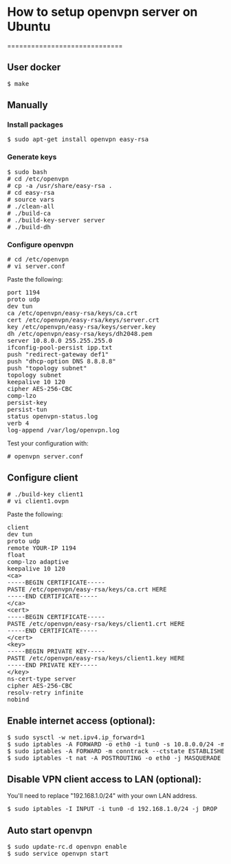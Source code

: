 # How to setup openvpn server on Ubuntu
=============================
## User docker
<pre>
$ make
</pre>
## Manually
### Install packages
<pre>
$ sudo apt-get install openvpn easy-rsa
</pre>
### Generate keys
<pre>
$ sudo bash
# cd /etc/openvpn
# cp -a /usr/share/easy-rsa .
# cd easy-rsa
# source vars
# ./clean-all
# ./build-ca
# ./build-key-server server
# ./build-dh
</pre>
### Configure openvpn
<pre>
# cd /etc/openvpn
# vi server.conf
</pre>
Paste the following:
<pre>
port 1194
proto udp
dev tun
ca /etc/openvpn/easy-rsa/keys/ca.crt
cert /etc/openvpn/easy-rsa/keys/server.crt
key /etc/openvpn/easy-rsa/keys/server.key 
dh /etc/openvpn/easy-rsa/keys/dh2048.pem
server 10.8.0.0 255.255.255.0
ifconfig-pool-persist ipp.txt
push "redirect-gateway def1"
push "dhcp-option DNS 8.8.8.8"
push "topology subnet"
topology subnet
keepalive 10 120
cipher AES-256-CBC
comp-lzo
persist-key
persist-tun
status openvpn-status.log
verb 4
log-append /var/log/openvpn.log
</pre>
Test your configuration with:
<pre>
# openvpn server.conf
</pre>
## Configure client
<pre>
# ./build-key client1
# vi client1.ovpn
</pre>
Paste the following:
<pre>
client
dev tun
proto udp
remote YOUR-IP 1194
float
comp-lzo adaptive
keepalive 10 120
&lt;ca&gt;
-----BEGIN CERTIFICATE-----
PASTE /etc/openvpn/easy-rsa/keys/ca.crt HERE
-----END CERTIFICATE-----
&lt;/ca&gt;
&lt;cert&gt;
-----BEGIN CERTIFICATE-----
PASTE /etc/openvpn/easy-rsa/keys/client1.crt HERE
-----END CERTIFICATE-----
&lt;/cert&gt;
&lt;key&gt;
-----BEGIN PRIVATE KEY-----
PASTE /etc/openvpn/easy-rsa/keys/client1.key HERE
-----END PRIVATE KEY-----
&lt;/key&gt;
ns-cert-type server
cipher AES-256-CBC
resolv-retry infinite
nobind
</pre>

## Enable internet access (optional):
<pre>
$ sudo sysctl -w net.ipv4.ip_forward=1
$ sudo iptables -A FORWARD -o eth0 -i tun0 -s 10.8.0.0/24 -m conntrack --ctstate NEW -j ACCEPT
$ sudo iptables -A FORWARD -m conntrack --ctstate ESTABLISHED,RELATED -j ACCEPT
$ sudo iptables -t nat -A POSTROUTING -o eth0 -j MASQUERADE
</pre>
## Disable VPN client access to LAN (optional):
You'll need to replace "192.168.1.0/24" with your own LAN address.
<pre>
$ sudo iptables -I INPUT -i tun0 -d 192.168.1.0/24 -j DROP
</pre>
## Auto start openvpn
<pre>
$ sudo update-rc.d openvpn enable
$ sudo service openvpn start
</pre>
